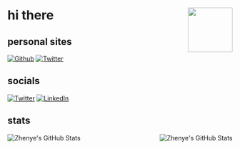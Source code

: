 <h1> hi there 
  <img align="right" src="https://media.giphy.com/media/UoYsQekqcbx7Uu62Sy/giphy.gif" width="100"/>
</h1>
<h2> personal sites </h2>
<p>
  <a href="https://blog.arshtsingh.vercel.app" target="_blank"><img alt="Github" src="https://img.shields.io/badge/-blog-EE3E5D?style=flat-square" /></a> 
  <a href="https://arshtsingh.github.io/arshville/" target="_blank"><img alt="Twitter" src="https://img.shields.io/badge/-arshville-0073B1?style=flat-square" /></a> 
</p>
<h2>socials</h2>
<p>
  <a href="https://twitter.com/__arshville__" target="_blank"><img alt="Twitter" src="https://img.shields.io/badge/twitter-%231DA1F2.svg?&style=for-the-badge&logo=twitter&logoColor=white" /></a> 
  <a href="https://www.linkedin.com/in/arsh-singh-8801841b1" target="_blank"><img alt="LinkedIn" src="https://img.shields.io/badge/linkedin-%230077B5.svg?&style=for-the-badge&logo=linkedin&logoColor=white" /></a>
</p>
<h2> stats </h2>
<a href="https://github.com/Zhenye-Na/Zhenye-Na">
  <img align="left" src="https://github-readme-stats.vercel.app/api?username=arshtsingh&theme=tokyonight&show_icons=true&line_height=27&count_private=true" alt="Zhenye's GitHub Stats" />
<a href="https://github.com/Zhenye-Na/Zhenye-Na">
  <img align="right" src="https://github-readme-stats.vercel.app/api/top-langs/?username=arshtsingh&theme=tokyonight&show_icons=true,vue&line_height=27&hide=shell,html" alt="Zhenye's GitHub Stats" />
</a>

</a>
